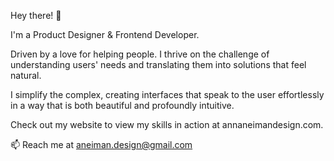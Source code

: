 Hey there! 👋

I'm a Product Designer & Frontend Developer.

Driven by a love for helping people. I thrive on the challenge of understanding users' needs and translating them into solutions that feel natural.

I simplify the complex, creating interfaces that speak to the user effortlessly in a way that is both beautiful and profoundly intuitive.

Check out my website to view my skills in action at annaneimandesign.com.

📫 Reach me at aneiman.design@gmail.com

<!---
AnnaNeiman/AnnaNeiman is a ✨ special ✨ repository because its `README.md` (this file) appears on your GitHub profile.
You can click the Preview link to take a look at your changes.
--->
